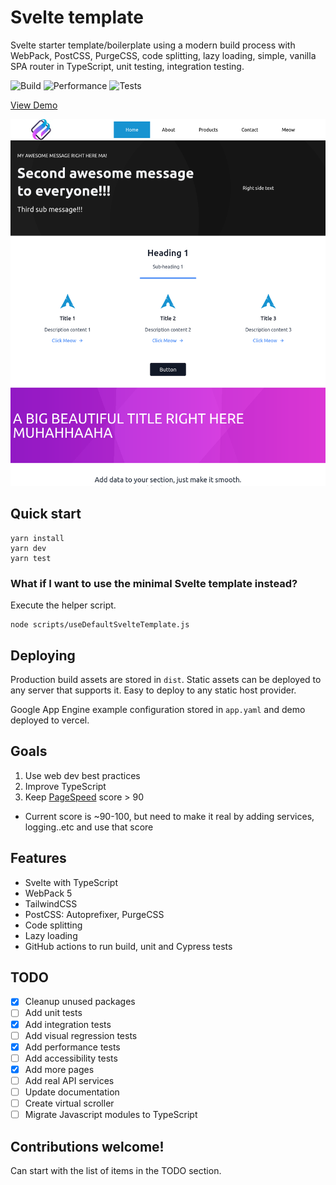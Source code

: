# Svelte template

Svelte starter template/boilerplate using a modern build process with WebPack, PostCSS, PurgeCSS, code splitting, lazy loading, simple, vanilla SPA router in TypeScript, unit testing, integration testing.

![Build](https://github.com/NazimHAli/svelte-template/workflows/Build/badge.svg)
![Performance](https://github.com/NazimHAli/svelte-template/workflows/Performance/badge.svg)
![Tests](https://github.com/NazimHAli/svelte-template/workflows/Tests/badge.svg)

[View Demo](https://svelte-template-prod.vercel.app/)

![Screenshot](screenshot.png)

## Quick start

```
yarn install
yarn dev
yarn test
```

### What if I want to use the minimal Svelte template instead?

Execute the helper script.

```
node scripts/useDefaultSvelteTemplate.js
```

## Deploying

Production build assets are stored in `dist`. Static assets can be deployed to any server that supports it. Easy to deploy to any static host provider.

Google App Engine example configuration stored in `app.yaml` and demo deployed to vercel.

## Goals

1. Use web dev best practices
2. Improve TypeScript
3. Keep [PageSpeed](https://developers.google.com/speed/pagespeed/insights/?url=https%3A%2F%2Fsource-285017.uc.r.appspot.com%2F&tab=desktop) score > 90

-   Current score is ~90-100, but need to make it real by adding services, logging..etc and use that score

## Features

-   Svelte with TypeScript
-   WebPack 5
-   TailwindCSS
-   PostCSS: Autoprefixer, PurgeCSS
-   Code splitting
-   Lazy loading
-   GitHub actions to run build, unit and Cypress tests

## TODO

-   [x] Cleanup unused packages
-   [ ] Add unit tests
-   [x] Add integration tests
-   [ ] Add visual regression tests
-   [x] Add performance tests
-   [ ] Add accessibility tests
-   [x] Add more pages
-   [ ] Add real API services
-   [ ] Update documentation
-   [ ] Create virtual scroller
-   [ ] Migrate Javascript modules to TypeScript

## Contributions welcome!

Can start with the list of items in the TODO section.
